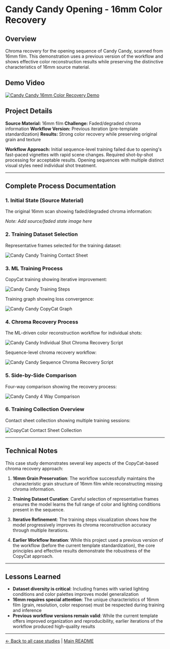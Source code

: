 # Candy Candy Opening - 16mm Color Recovery

## Overview
Chroma recovery for the opening sequence of Candy Candy, scanned from 16mm film. This demonstration uses a previous version of the workflow and shows effective color reconstruction results while preserving the distinctive characteristics of 16mm source material.

## Demo Video

[![Candy Candy 16mm Color Recovery Demo](https://img.youtube.com/vi/-ZKn-qbuuoQ/0.jpg)](https://www.youtube.com/watch?v=-ZKn-qbuuoQ)

## Project Details

**Source Material:** 16mm film
**Challenge:** Faded/degraded chroma information
**Workflow Version:** Previous iteration (pre-template standardization)
**Results:** Strong color recovery while preserving original grain and texture

**Workflow Approach:** Initial sequence-level training failed due to opening's fast-paced vignettes with rapid scene changes. Required shot-by-shot processing for acceptable results. Opening sequences with multiple distinct visual styles need individual shot treatment.

---

## Complete Process Documentation

### 1. Initial State (Source Material)
The original 16mm scan showing faded/degraded chroma information:

*Note: Add source/faded state image here*

### 2. Training Dataset Selection
Representative frames selected for the training dataset:

![Candy Candy Training Contact Sheet](../images/CANDY%20CANDY%20TRAINING%20CONTACT%20SHEET.jpeg)

### 3. ML Training Process
CopyCat training showing iterative improvement:

![Candy Candy Training Steps](../images/CANDY%20CANDY%20TRAINING%20STEPS.jpeg)

Training graph showing loss convergence:

![Candy Candy CopyCat Graph](../images/CANDY%20CANDY%20COPYCAT%20GRAPH.png)

### 4. Chroma Recovery Process
The ML-driven color reconstruction workflow for individual shots:

![Candy Candy Individual Shot Chroma Recovery Script](../images/CANDY%20CANDY%20INDIVIDUAL%20SHOT%20CHROMA%20RECOVERY%20SCRIPT.jpeg)

Sequence-level chroma recovery workflow:

![Candy Candy Sequence Chroma Recovery Script](../images/CANDY%20CANDY%20SEQUENCE%20CHROMA%20RECOVERY%20SCRIPT.jpeg)

### 5. Side-by-Side Comparison
Four-way comparison showing the recovery process:

![Candy Candy 4 Way Comparison](../images/CANDY%20CANDY%204%20WAY%20COMPARISON.png)

### 6. Training Collection Overview
Contact sheet collection showing multiple training sessions:

![CopyCat Contact Sheet Collection](../images/COPYCAT%20CONTACT%20SHEET%20COLLECTION.jpeg)

---

## Technical Notes

This case study demonstrates several key aspects of the CopyCat-based chroma recovery approach:

1. **16mm Grain Preservation**: The workflow successfully maintains the characteristic grain structure of 16mm film while reconstructing missing chroma information.

2. **Training Dataset Curation**: Careful selection of representative frames ensures the model learns the full range of color and lighting conditions present in the sequence.

3. **Iterative Refinement**: The training steps visualization shows how the model progressively improves its chroma reconstruction accuracy through multiple iterations.

4. **Earlier Workflow Iteration**: While this project used a previous version of the workflow (before the current template standardization), the core principles and effective results demonstrate the robustness of the CopyCat approach.

---

## Lessons Learned

- **Dataset diversity is critical**: Including frames with varied lighting conditions and color palettes improves model generalization
- **16mm requires special attention**: The unique characteristics of 16mm film (grain, resolution, color response) must be respected during training and inference
- **Previous workflow versions remain valid**: While the current template offers improved organization and reproducibility, earlier iterations of the workflow produced high-quality results

---

[← Back to all case studies](https://github.com/fabiocolor/nuke-chroma-recovery-template/blob/main/docs/case-studies.md) | [Main README](https://github.com/fabiocolor/nuke-chroma-recovery-template/blob/main/README.md)
